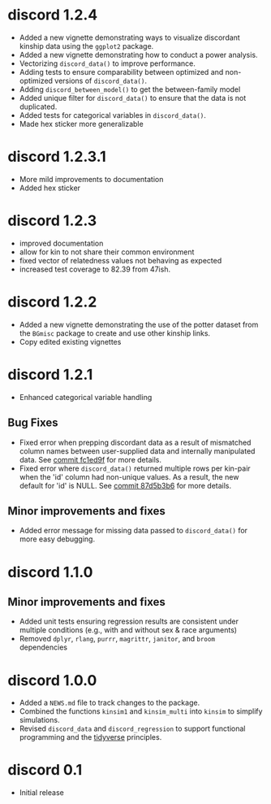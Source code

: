 

# discord 1.2.4
* Added a new vignette demonstrating ways to visualize discordant kinship data using the `ggplot2` package. 
* Added a new vignette demonstrating how to conduct a power analysis.
* Vectorizing `discord_data()` to improve performance.
* Adding tests to ensure comparability between optimized and non-optimized versions of `discord_data()`.
* Adding `discord_between_model()` to get the between-family model
* Added unique filter for `discord_data()` to ensure that the data is not duplicated.
* Added tests for categorical variables in `discord_data()`.
* Made hex sticker more generalizable

# discord 1.2.3.1
* More mild improvements to documentation
* Added hex sticker

# discord 1.2.3
* improved documentation
* allow for kin to not share their common environment
* fixed vector of relatedness values not behaving as expected
* increased test coverage to 82.39 from 47ish.

# discord 1.2.2
* Added a new vignette demonstrating the use of the potter dataset from the `BGmisc` package to create and use other kinship links.
* Copy edited existing vignettes

# discord 1.2.1
* Enhanced categorical variable handling

## Bug Fixes

* Fixed error when prepping discordant data as a result of mismatched column names between user-supplied data and internally manipulated data. See [commit fc1ed9f](https://github.com/R-Computing-Lab/discord/commit/fc1ed9f01d813cbb7f64545003bcada621a623e8) for more details.
* Fixed error where `discord_data()` returned multiple rows per kin-pair when the 'id' column had non-unique values. As a result, the new default for 'id' is NULL. See [commit 87d5b3b6](https://github.com/R-Computing-Lab/discord/commit/87d5b3b678826232beccb3ec8fea0e4d00abc0e4) for more details.

## Minor improvements and fixes

* Added error message for missing data passed to `discord_data()` for more easy debugging.

# discord 1.1.0

## Minor improvements and fixes

* Added unit tests ensuring regression results are consistent under multiple conditions (e.g., with and without sex & race arguments)
* Removed `dplyr`, `rlang`, `purrr`, `magrittr`, `janitor`, and `broom` dependencies

# discord 1.0.0

* Added a `NEWS.md` file to track changes to the package.
* Combined the functions `kinsim1` and `kinsim_multi` into `kinsim` to simplify simulations.
* Revised `discord_data` and `discord_regression` to support functional programming and the [tidyverse](https://www.tidyverse.org/) principles.

# discord 0.1

* Initial release
